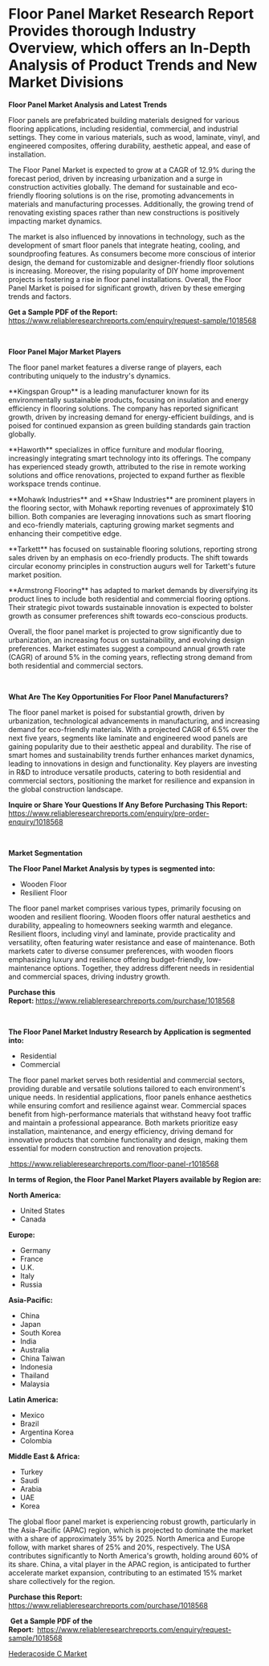 <p><h1>Floor Panel Market Research Report Provides thorough Industry Overview, which offers an In-Depth Analysis of Product Trends and New Market Divisions</h1></p><p><strong>Floor Panel Market Analysis and Latest Trends</strong></p>
<p><p>Floor panels are prefabricated building materials designed for various flooring applications, including residential, commercial, and industrial settings. They come in various materials, such as wood, laminate, vinyl, and engineered composites, offering durability, aesthetic appeal, and ease of installation.</p><p>The Floor Panel Market is expected to grow at a CAGR of 12.9% during the forecast period, driven by increasing urbanization and a surge in construction activities globally. The demand for sustainable and eco-friendly flooring solutions is on the rise, promoting advancements in materials and manufacturing processes. Additionally, the growing trend of renovating existing spaces rather than new constructions is positively impacting market dynamics.</p><p>The market is also influenced by innovations in technology, such as the development of smart floor panels that integrate heating, cooling, and soundproofing features. As consumers become more conscious of interior design, the demand for customizable and designer-friendly floor solutions is increasing. Moreover, the rising popularity of DIY home improvement projects is fostering a rise in floor panel installations. Overall, the Floor Panel Market is poised for significant growth, driven by these emerging trends and factors.</p></p>
<p><strong>Get a Sample PDF of the Report:&nbsp;</strong> <a href="https://www.reliableresearchreports.com/enquiry/request-sample/1018568?utm_campaign=3349&utm_medium=2&utm_source=Github&utm_content=ia&utm_term=31032025&utm_id=floor-panel">https://www.reliableresearchreports.com/enquiry/request-sample/1018568</a></p>
<p>&nbsp;</p>
<p><strong>Floor Panel Major Market Players</strong></p>
<p><p>The floor panel market features a diverse range of players, each contributing uniquely to the industry's dynamics. </p><p>**Kingspan Group** is a leading manufacturer known for its environmentally sustainable products, focusing on insulation and energy efficiency in flooring solutions. The company has reported significant growth, driven by increasing demand for energy-efficient buildings, and is poised for continued expansion as green building standards gain traction globally.</p><p>**Haworth** specializes in office furniture and modular flooring, increasingly integrating smart technology into its offerings. The company has experienced steady growth, attributed to the rise in remote working solutions and office renovations, projected to expand further as flexible workspace trends continue.</p><p>**Mohawk Industries** and **Shaw Industries** are prominent players in the flooring sector, with Mohawk reporting revenues of approximately $10 billion. Both companies are leveraging innovations such as smart flooring and eco-friendly materials, capturing growing market segments and enhancing their competitive edge.</p><p>**Tarkett** has focused on sustainable flooring solutions, reporting strong sales driven by an emphasis on eco-friendly products. The shift towards circular economy principles in construction augurs well for Tarkett's future market position.</p><p>**Armstrong Flooring** has adapted to market demands by diversifying its product lines to include both residential and commercial flooring options. Their strategic pivot towards sustainable innovation is expected to bolster growth as consumer preferences shift towards eco-conscious products.</p><p>Overall, the floor panel market is projected to grow significantly due to urbanization, an increasing focus on sustainability, and evolving design preferences. Market estimates suggest a compound annual growth rate (CAGR) of around 5% in the coming years, reflecting strong demand from both residential and commercial sectors.</p></p>
<p>&nbsp;</p>
<p><strong>What Are The Key Opportunities For Floor Panel Manufacturers?</strong></p>
<p><p>The floor panel market is poised for substantial growth, driven by urbanization, technological advancements in manufacturing, and increasing demand for eco-friendly materials. With a projected CAGR of 6.5% over the next five years, segments like laminate and engineered wood panels are gaining popularity due to their aesthetic appeal and durability. The rise of smart homes and sustainability trends further enhances market dynamics, leading to innovations in design and functionality. Key players are investing in R&D to introduce versatile products, catering to both residential and commercial sectors, positioning the market for resilience and expansion in the global construction landscape.</p></p>
<p><strong>Inquire or Share Your Questions If Any Before Purchasing This Report:</strong> <a href="https://www.reliableresearchreports.com/enquiry/pre-order-enquiry/1018568?utm_campaign=3349&utm_medium=2&utm_source=Github&utm_content=ia&utm_term=31032025&utm_id=floor-panel">https://www.reliableresearchreports.com/enquiry/pre-order-enquiry/1018568</a></p>
<p>&nbsp;</p>
<p><strong>Market Segmentation</strong></p>
<p><strong>The Floor Panel Market Analysis by types is segmented into:</strong></p>
<p><ul><li>Wooden Floor</li><li>Resilient Floor</li></ul></p>
<p><p>The floor panel market comprises various types, primarily focusing on wooden and resilient flooring. Wooden floors offer natural aesthetics and durability, appealing to homeowners seeking warmth and elegance. Resilient floors, including vinyl and laminate, provide practicality and versatility, often featuring water resistance and ease of maintenance. Both markets cater to diverse consumer preferences, with wooden floors emphasizing luxury and resilience offering budget-friendly, low-maintenance options. Together, they address different needs in residential and commercial spaces, driving industry growth.</p></p>
<p><strong>Purchase this Report:&nbsp;</strong><a href="https://www.reliableresearchreports.com/purchase/1018568?utm_campaign=3349&utm_medium=2&utm_source=Github&utm_content=ia&utm_term=31032025&utm_id=floor-panel">https://www.reliableresearchreports.com/purchase/1018568</a></p>
<p>&nbsp;</p>
<p><strong>The Floor Panel Market Industry Research by Application is segmented into:</strong></p>
<p><ul><li>Residential</li><li>Commercial</li></ul></p>
<p><p>The floor panel market serves both residential and commercial sectors, providing durable and versatile solutions tailored to each environment's unique needs. In residential applications, floor panels enhance aesthetics while ensuring comfort and resilience against wear. Commercial spaces benefit from high-performance materials that withstand heavy foot traffic and maintain a professional appearance. Both markets prioritize easy installation, maintenance, and energy efficiency, driving demand for innovative products that combine functionality and design, making them essential for modern construction and renovation projects.</p></p>
<p><a href="https://www.reliableresearchreports.com/floor-panel-r1018568?utm_campaign=3349&utm_medium=2&utm_source=Github&utm_content=ia&utm_term=31032025&utm_id=floor-panel">&nbsp;https://www.reliableresearchreports.com/floor-panel-r1018568</a></p>
<p><strong>In terms of Region, the Floor Panel Market Players available by Region are:</strong></p>
<p>
    <p> <strong> North America: </strong>
        <ul>
            <li>United States</li>
            <li>Canada</li>
        </ul>
        </p> 
    <p> <strong> Europe: </strong>
        <ul>
            <li>Germany</li>
            <li>France</li>
            <li>U.K.</li>
            <li>Italy</li>
            <li>Russia</li>
        </ul>
        </p> 
    <p> <strong> Asia-Pacific: </strong>
        <ul>
            <li>China</li>
            <li>Japan</li>
            <li>South Korea</li>
            <li>India</li>
            <li>Australia</li>
            <li>China Taiwan</li>
            <li>Indonesia</li>
            <li>Thailand</li>
            <li>Malaysia</li>
        </ul>
        </p> 
    <p> <strong> Latin America: </strong>
        <ul>
            <li>Mexico</li>
            <li>Brazil</li>
            <li>Argentina Korea</li>
            <li>Colombia</li>
        </ul>
        </p> 
    <p> <strong> Middle East & Africa: </strong>
        <ul>
            <li>Turkey</li>
            <li>Saudi</li>
            <li>Arabia</li>
            <li>UAE</li>
            <li>Korea</li>
        </ul>
    </p>
    </p>
<p><p>The global floor panel market is experiencing robust growth, particularly in the Asia-Pacific (APAC) region, which is projected to dominate the market with a share of approximately 35% by 2025. North America and Europe follow, with market shares of 25% and 20%, respectively. The USA contributes significantly to North America's growth, holding around 60% of its share. China, a vital player in the APAC region, is anticipated to further accelerate market expansion, contributing to an estimated 15% market share collectively for the region.</p></p>
<p><strong>Purchase this Report: </strong><a href="https://www.reliableresearchreports.com/purchase/1018568?utm_campaign=3349&utm_medium=2&utm_source=Github&utm_content=ia&utm_term=31032025&utm_id=floor-panel">https://www.reliableresearchreports.com/purchase/1018568</a></p>
<p>&nbsp;<strong>Get a Sample PDF of the Report:&nbsp;&nbsp;</strong><a href="https://www.reliableresearchreports.com/enquiry/request-sample/1018568?utm_campaign=3349&utm_medium=2&utm_source=Github&utm_content=ia&utm_term=31032025&utm_id=floor-panel">https://www.reliableresearchreports.com/enquiry/request-sample/1018568</a></p>
<p><strong></strong></p>
<p><p><a href="https://github.com/cobinaydin13/Market-Research-Report-List-1/blob/main/hederacoside-c-market.md?utm_campaign=3349&utm_medium=2&utm_source=Github&utm_content=ia&utm_term=31032025&utm_id=floor-panel">Hederacoside C Market</a></p></p>